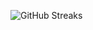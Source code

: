 ![GitHub Streaks](https://github-streaks-mqc9.onrender.com/streak/happilli/image?theme=midnight&cache_bust=1743284484&lang=ja)
